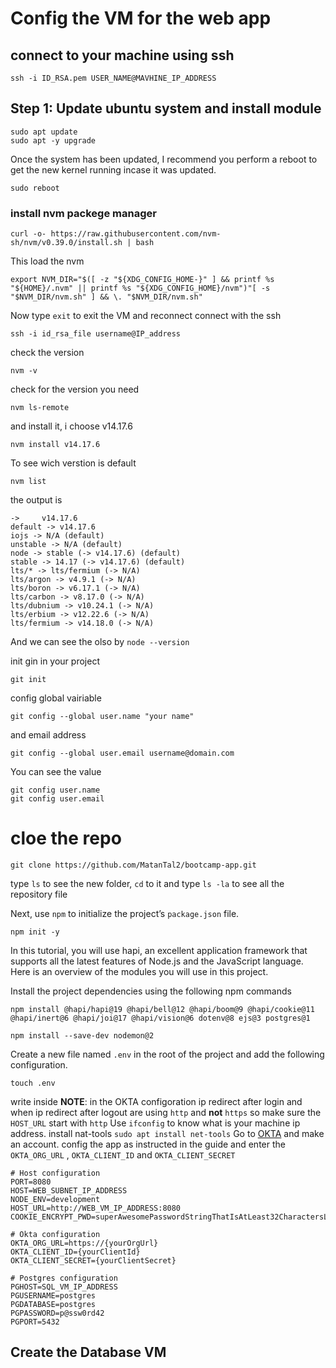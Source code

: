 # Config the VM for the web app

## connect to your machine using ssh
```
ssh -i ID_RSA.pem USER_NAME@MAVHINE_IP_ADDRESS
```

## Step 1: Update ubuntu system and install module

```
sudo apt update
sudo apt -y upgrade
```
Once the system has been updated, I recommend you perform a reboot to get the new kernel running incase it was updated.
```
sudo reboot
```

### install nvm packege manager
```
curl -o- https://raw.githubusercontent.com/nvm-sh/nvm/v0.39.0/install.sh | bash
```

This load the nvm
```
export NVM_DIR="$([ -z "${XDG_CONFIG_HOME-}" ] && printf %s "${HOME}/.nvm" || printf %s "${XDG_CONFIG_HOME}/nvm")"[ -s "$NVM_DIR/nvm.sh" ] && \. "$NVM_DIR/nvm.sh"
```
Now type `exit` to exit the VM and reconnect
connect with the ssh
```
ssh -i id_rsa_file username@IP_address
```

check the version
```
nvm -v
```

check for the version you need
```
nvm ls-remote
```
and install it, i choose v14.17.6
```
nvm install v14.17.6
 ```
To see wich verstion is default
```
nvm list
```
the output is 
```
->     v14.17.6
default -> v14.17.6
iojs -> N/A (default)
unstable -> N/A (default)
node -> stable (-> v14.17.6) (default)
stable -> 14.17 (-> v14.17.6) (default)
lts/* -> lts/fermium (-> N/A)
lts/argon -> v4.9.1 (-> N/A)
lts/boron -> v6.17.1 (-> N/A)
lts/carbon -> v8.17.0 (-> N/A)
lts/dubnium -> v10.24.1 (-> N/A)
lts/erbium -> v12.22.6 (-> N/A)
lts/fermium -> v14.18.0 (-> N/A)
```

And we can see the olso by `node --version`

init gin in your project
```
git init
```
config global vairiable 
```
git config --global user.name "your name"
```
and email address
```
git config --global user.email username@domain.com
```
You can see the value 
```
git config user.name
git config user.email
```

# cloe the repo
```
git clone https://github.com/MatanTal2/bootcamp-app.git
```
type `ls` to see the new folder, `cd` to it and type `ls -la` to see all the repository file

Next, use `npm` to initialize the project’s `package.json` file.
```
npm init -y
```

In this tutorial, you will use hapi, an excellent application framework that supports all the latest features of Node.js and the JavaScript language. 
Here is an overview of the modules you will use in this project.

Install the project dependencies using the following npm commands
```
npm install @hapi/hapi@19 @hapi/bell@12 @hapi/boom@9 @hapi/cookie@11 @hapi/inert@6 @hapi/joi@17 @hapi/vision@6 dotenv@8 ejs@3 postgres@1

npm install --save-dev nodemon@2
```

Create a new file named `.env` in the root of the project and add the following configuration.
```
touch .env
```
write inside
**NOTE**: in the OKTA configoration  ip redirect after login and when ip redirect after logout are using `http` and **not** `https`
so make sure the `HOST_URL` start with `http`
Use `ifconfig` to know what is your machine ip address. install nat-tools `sudo apt install net-tools`
Go to [OKTA](https://developer.okta.com/) and make an account. config the app as instructed in the guide and enter the
`OKTA_ORG_URL` , `OKTA_CLIENT_ID` and `OKTA_CLIENT_SECRET`
```
# Host configuration
PORT=8080
HOST=WEB_SUBNET_IP_ADDRESS
NODE_ENV=development
HOST_URL=http://WEB_VM_IP_ADDRESS:8080
COOKIE_ENCRYPT_PWD=superAwesomePasswordStringThatIsAtLeast32CharactersLong!

# Okta configuration
OKTA_ORG_URL=https://{yourOrgUrl}
OKTA_CLIENT_ID={yourClientId}
OKTA_CLIENT_SECRET={yourClientSecret}

# Postgres configuration
PGHOST=SQL_VM_IP_ADDRESS
PGUSERNAME=postgres
PGDATABASE=postgres
PGPASSWORD=p@ssw0rd42
PGPORT=5432
```

## Create the Database VM


